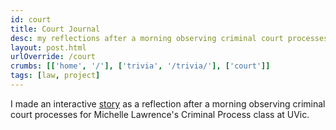 ```yaml
---
id: court
title: Court Journal
desc: my reflections after a morning observing criminal court processes
layout: post.html
urlOverride: /court
crumbs: [['home', '/'], ['trivia', '/trivia/'], ['court']]
tags: [law, project]
---
```


<p class="section">I made an interactive <a href="/court">story</a> as a reflection after a morning observing criminal court processes for Michelle Lawrence's Criminal Process class at UVic.</p>
